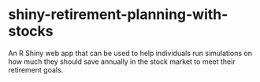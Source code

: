 # shiny-retirement-planning-with-stocks
An R Shiny web app that can be used to help individuals run simulations on how much they should save annually in the stock market to meet their retirement goals.
